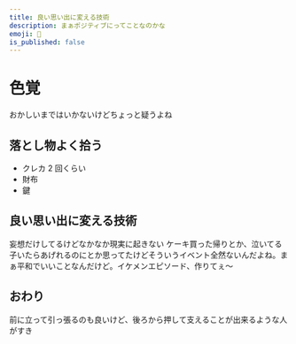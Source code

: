 ```yaml
---
title: 良い思い出に変える技術
description: まぁポジティブにってことなのかな
emoji: 🤧
is_published: false
---
```


# 色覚

おかしいまではいかないけどちょっと疑うよね

## 落とし物よく拾う

- クレカ 2 回くらい
- 財布
- 鍵

## 良い思い出に変える技術

妄想だけしてるけどなかなか現実に起きない
ケーキ買った帰りとか、泣いてる子いたらあげれるのにとか思ってたけどそういうイベント全然ないんだよね。まぁ平和でいいことなんだけど。イケメンエピソード、作りてぇ〜

## おわり

前に立って引っ張るのも良いけど、後ろから押して支えることが出来るような人がすき
